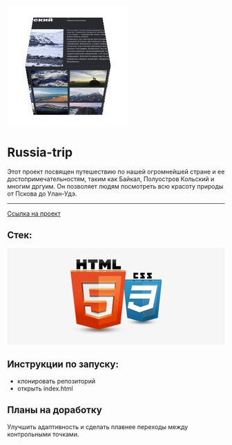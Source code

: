 ![alt text](bloggif_608a884416050.gif)
# Russia-trip
Этот проект посвящен путешествию по нашей огромнейшей стране и ее достопримечательностям, таким как Байкал, Полуостров Кольский и многим дргуим. Он позволяет людям посмотреть всю красоту природы от Пскова до Улан-Удэ.
****

[Ссылка на проект](https://pavelcydep.github.io/Russia-adaptiv-verstka/)

## Стек:
![](htmlcss.png)

## Инструкции по запуску:
- клонировать репозиторий
- открыть index.html

## Планы на доработку
Улучшить адаптивность и сделать плавнее переходы между контрольными точками.
